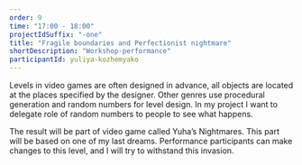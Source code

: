 ```yaml
---
order: 9
time: "17:00 - 18:00"
projectIdSuffix: "-one"
title: "Fragile boundaries and Perfectionist nightmare"
shortDescription: "Workshop-performance"
participantId: yuliya-kozhemyako
---
```


Levels in video games are often designed in advance, all objects are located at the places specified by the designer. Other genres use procedural generation and random numbers for level design. In my project I want to delegate role of random numbers to people to see what happens.

The result will be part of video game called Yuha’s Nightmares. This part will be based on one of my last dreams. Рerformance participants can make changes to this level, and I will try to withstand this invasion.
